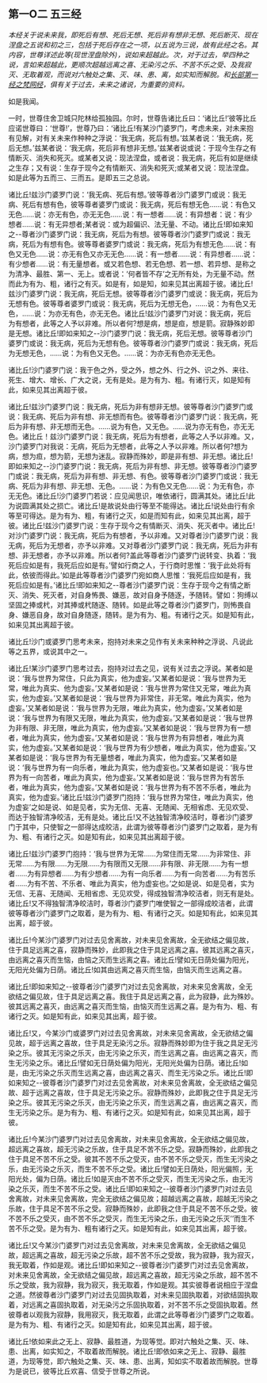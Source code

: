## 第一O二 五三经

*本经关于说未来我，即死后有想、死后无想、死后非有想非无想、死后断灭、现在涅盘之五说和初之三，包括于死后存在之一项，以五说为三说，故有此经之名。其内容，世尊详述此等(现世涅盘除外)，说如来超越此。次，对于过去，举四种之说，言如来超越此，更顺次超越远离之喜、无染污之乐、不苦不乐之受、及我寂灭、无取着观，而说对六触处之集、灭、味、患、离，如实知而解脱。和[长部第一经之梵网经](https://github.com/gwsice/buddhism/blob/master/%E6%97%A9%E6%9C%9F/%E5%8D%97%E4%BC%A0%E9%95%BF%E9%83%A8/01%20%E6%A2%B5%E7%BD%91%E7%BB%8F.md)，俱有关于过去，未来之诸说，为重要的资料。*

如是我闻。

一时，世尊住舍卫城只陀林给孤独园。尔时，世尊告诸比丘曰：‘诸比丘!’彼等比丘应诺世尊曰：‘世尊!’，世尊乃曰：‘诸比丘!有某沙门婆罗门，考虑未来，对未来抱有见解，对有关未来作种种之浮说：‘我无病，死后有想。’兹某者说：‘我无病，死后无想。’兹某者说：‘我无病，死后非有想非无想。’兹某者说或说：于现今生存之有情断灭、消失和死灭。或某者又说：现法涅盘，或者说：我无病，死后有如是继续之生存；又有说：生存于现今之有情断灭、消失和死灭;或某者又说：现法涅盘。如是此等为五而三、三而五。是即五三之总说。 

诸比丘!兹沙门婆罗门说：‘我无病、死后有想。’彼等尊者沙门婆罗门或说：我无病、死后有想有色，彼等尊者婆罗门或说：我无病，死后有想无色……说：有色又无色……说：亦无有色，亦无无色……说：有一想者……说：有异想者：说：有少想者……说：有无异想者;某者说：或为超偏识、法无量、不动。诸比丘!即如来知之--尊者沙门婆罗门说：我无病，死后为有想。彼等尊者沙门婆罗门或说：我无病，死后为有想有色。彼等尊者婆罗门或说：我无病，死后为有想无色……说：有色又无色……说：亦无有色又亦无无色……说：有一想者……说：有异想者……说：有少想者……说：有无量想者。或又若色想、若无色想、若一想、若异想、是称之为清净、最胜、第一、无上。或者说：‘何者皆不存’之无所有处，为无量不动。然而此为有为、粗，诸行之有灭。如是有，如是知，如来见其出离超于彼。诸比丘!兹沙门婆罗门说：我无病，死后无想。彼等尊者沙门婆罗门或说：我无病，死后为无想有色。彼等尊者婆罗门或说：我无病，死后为无想无色，……说：为有色又无色，……说：为亦无有色，亦无无色。诸比丘!兹沙门婆罗门对说：我无病，死后为有想者，此等之人予以非难。所以者何?想是病，想是疸，想是箭。寂静殊妙即是无想。诸比丘!即如来知之--沙门婆罗门说：我无病，死后无想。彼等尊者沙门婆罗门或说：我无病，死后为无想有色。彼等尊者沙门婆罗门或说：我无病，死后为无想无色，……说：为有色又无色。……说：为亦无有色亦无无色。

诸比丘!沙门婆罗门说：我于色之外，受之外，想之外、行之外、识之外、来往、死生、增大、增长、广大之说，无有是处。是为有为、粗。有诸行灭，如是知有此，如来见其出离超于彼。

诸比丘!兹沙门婆罗门说：我无病，死后为非有想非无想。彼等尊者沙门婆罗门或说：我无病、死后为非有想、非无想而有色。彼等尊者沙门婆罗门说：我无病，死后为非有想、非无想而无色。……说为有色，又无色。……说为亦无有色，亦无无色。诸比丘！兹沙门婆罗门说：我无病，死后为有想者，此等之人予以非难。又，沙门婆罗门对我说：无病，死后为无想者，此等之人予以非难。所以者何?想为病，想为疸，想为箭，无想为迷乱。寂静而殊妙，即是非有想、非无想。诸比丘!即如来知之--沙门婆罗门说：我无病，死后为非有想、非无想。彼等尊者沙门婆罗门或说：我无病，死后为非有想、非无想、有色。彼等尊者沙门婆罗门或说：我无病、死后为非有想、非无想、无色。……说：为有色又无色……说：为无有色，亦无无色。诸比丘!沙门婆罗门若说：应见闻思识，唯依诸行，圆满其处。诸比丘!此为说圆满其处之损亡。诸比丘!是故说处由行等至不能得达。诸比丘!说处由行有余等至可得达。是为有为、粗，有诸行之灭，如是而知有此，如来见其出离，超于彼。诸比丘!兹沙门婆罗门说：生存于现今之有情断灭、消失、死灭者中。诸比丘!对沙门婆罗门说：我无病，死后为有想者，予以非难。又对尊者沙门婆罗门说：我无病，死后为无想者，亦予以非难。又对尊者沙门婆罗门说：我无病，死后为非有想、非无想者，亦予以非难。所以者何?盖此等尊者沙门婆罗门说转变、执着：‘我死后应如是有，我死后应如是有。’譬如行商之人，于行商时思惟：‘我于此处将有此，依彼而得此。’如是此等尊者沙门婆罗门宛如商人思惟：‘我死后应如是有，我死后应如是有。’诸比丘!即如来知之--尊者沙门婆罗门说：生存于现今之有情之断灭、消失、死灭者，对自身怖畏、嫌恶，故对自身予随逐，予随转。譬如：狗缚以坚固之捧或杙，对其捧或杙随逐、随转。如是此等之尊者沙门婆罗门，则怖畏自身、嫌恶自身，故对自身随逐，随转。是为有为、粗。有诸行之灭。如是知有此，如来见其出离超于彼。

诸比丘!沙门或婆罗门思考未来，抱持对未来之见作有关未来种种之浮说、凡说此等之五界，或说其中之一。 

诸比丘!某沙门婆罗门思考过去，抱持对过去之见，说有关过去之浮说。某者如是说：‘我与世界为常住，只此为真实，他为虚妄。’又某者如是说：‘我与世界为无常，唯此为真实、他为虚妄。’又某者如是说：‘我与世界为常住又无常，唯此为真实，他为虚妄。’又某者如是说：‘我与世界为非常住，非无常。唯此为真实，他为虚妄。’又某者如是说：‘我与世界为无限，唯此为真实，他为虚妄。’又某者如是说：‘我与世界为有限又无限，唯此为真实，他为虚妄。’又某者如是说：‘我与世界为非有限、非无限，唯此为真实，他为虚妄。’又某者如是说：‘我与世界为有一想者，唯此为真实，他为虚妄。’又某者如是说：‘我与世界为有异想者，唯此为真实，他为虚妄。’又某者如是说：‘我与世界为有少想者，唯此为真实，他为虚妄。’又某者如是说：‘我与世界为有无量想者，唯此为真实，他为虚妄。’又某者如是说：‘我与世界为有一向乐者，唯此为真实，他为虚妄也。’又某者如是说：‘我与世界为有一向苦者，唯此为真实，他为虚妄。’又某者如是说：‘我与世界为有苦乐者，唯此为真实，他为虚妄。’又某者如是说：‘我与世界为有不苦不乐者，唯此为真实，他为虚妄。’诸比丘!兹沙门婆罗门抱持：‘我与世界为常住，唯此为真实，他为虚妄’之如是说、如是见者，实为无信、无喜、无随闻、无相省虑、无见欢受、而达于独智清净皎洁，无有是处。诸比丘!又不达独智清净皎洁时，尊者沙门婆罗门于其中，只使智之一部得达成皎洁，此谓为彼等尊者沙门婆罗门之取着，是为有为、粗、有诸行之灭。如是知有此，如来见其出离超于彼。

诸比丘!兹沙门婆罗门抱持：‘我与世界为无常……为常住而无常……为非常住、非无常……为有限……为无限……为有限而又无限……非有限、非无限……为有一想者……为有异想者……为有少想者……为有一向乐者……为有一向苦者……为有苦乐者……为有不苦、不乐者、唯此为真实，他为虚妄也。’之如是说、如是见者，实为无信、无喜、无随闻、无相省虑、无见欢受，得成独智清净皎洁者，则无有是处。诸比丘!又不得独智清净皎洁时，尊者沙门婆罗门唯使智之一部得成皎洁者，此谓彼等尊者沙门婆罗门之取着，是为有为、粗、有诸行之灭。如是知有此，如来见其出离，超于彼。

诸比丘!今某沙门婆罗门对过去见舍离故，对未来见舍离故，全无欲结之偏见故，住于具足远离之喜，寂静而殊妙，此即我之住于具足远离之喜。彼其远离之喜灭，由远离之喜灭而生恼，由恼之灭而生远离之喜。诸比丘!譬如无日荫处偏为阳光，无阳光处偏为日荫。诸比丘!如其由远离之喜灭而生恼，由恼灭而生远离之喜。

诸比丘!即如来知之--彼尊者沙门婆罗门对过去见舍离故，对未来见舍离故，全无欲结之偏见故，住于具足远离之喜。我住于具足远离之喜，此为寂静，此为殊妙。彼其远离之喜灭，由远离之喜灭而生恼，由恼灭而生远离之喜。是为有为、粗、有诸行之灭。如是知有此，如来见其出离，超于彼。

诸比丘!又，今某沙门或婆罗门对过去见舍离故，对未来见舍离故，全无欲结之偏见故，超于远离之喜故，住于具足无染污之乐。寂静而殊妙即为住于我之具足无污染之乐。彼其无污染之乐灭，由无污染之乐灭，而生远离之喜。由远离之喜灭，而生无污染之乐。诸比丘!譬如无日荫处偏为阳光，无阳光处偏为日荫。诸比丘!如是，由无污染之乐灭而生远离之喜，由远离之喜灭、而生无污染之乐。诸比丘!即如来知之--彼尊者沙门婆罗门对过去见舍离故，对未来见舍离故，全无欲结之偏见故、超于远离之喜故，住于具足无污染之乐。寂静而殊妙，此即我之住于具足无污染之乐。彼其无污染之乐灭，由无污染之乐灭，而生远离之喜，由远离之喜灭，而生无污染之乐。是为有为、粗、有诸行之灭。如是知有此，如来见其出离，超于彼。

诸比丘!今某沙门婆罗门对过去见舍离故，对未来见舍离故，全无欲结之偏见故，超远离之喜故，超无污染之乐故，住于具足不苦不乐之受。寂静而殊妙，此即我之住于具足不苦不乐之受。彼其不苦不乐之受灭，由不苦不乐之受灭，而生无污染之乐，由无污染之乐灭，而生不苦不乐之受。诸比丘!譬如无日荫处，阳光偏照，无阳光处，偏为日荫。诸比丘!如是灭由不苦不乐之受灭，而生无污染之乐，由无污染之乐灭，而生不苦不乐之受。诸比丘!即如来知之--彼尊者沙门婆罗门对过去见舍离故，对未来见舍离故，完全无欲结之偏见故；超越远离之喜故，超越无污染之乐故，住于具足不苦不乐之受。寂静而殊妙，此即我之住于具足不苦不乐之受。彼不苦不乐之受灭，由不苦不乐之受灭，而生无污染之乐，由无污染之乐灭’’而生不苦不乐之受。是为有为、粗有诸行之灭。如是知有此，如来见其出离，超于彼。

诸比丘!又今某沙门婆罗门对过去见舍离故，对未来见舍离故，全无欲结之偏见故，超远离之喜故，超无污染之乐故，超不苦不乐之受故，我为寂静，我为寂灭，我无取着，作如是观。诸比丘!即如来知之--彼尊者沙门婆罗门对过去见舍离故，对未来见舍离故，全无欲结之偏见故，超远离之喜故，超无污染之乐故，超不苦不乐之受故，我为寂静，我为寂灭，我无取着，作如是观。其实彼尊者说相应于涅盘之道。然彼尊者沙门婆罗门对过去见固执取着，对未来见固执取着，对欲结固执取着，对远离之喜固执取着，对无染污之乐固执取着，对不苦不乐之受固执取着。然彼尊者以观我为寂静，我用寂灭，我无取着，此谓之此等尊者沙门婆罗门之取着。是为有为、粗、有诸行之灭。如是知有此，如来见其出离，超于彼。

诸比丘!依如来此之无上、寂静、最胜道，为现等觉。即对六触处之集、灭、味、患、出离，如实知之，不取着故而解脱。诸比丘!即依如来之无上、寂静、最胜道，为现等觉，即六触处之集、灭、味、患、出离，知如实不取着故而解脱。世尊为是说已，彼等比丘欢喜、信受于世尊之所说。
